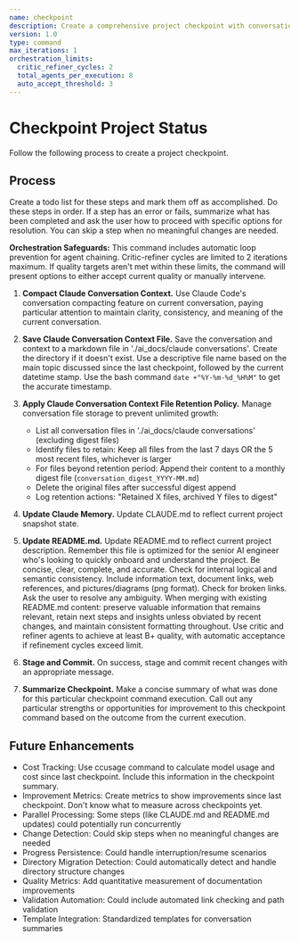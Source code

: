 ```yaml
---
name: checkpoint
description: Create a comprehensive project checkpoint with conversation archiving and documentation updates
version: 1.0
type: command
max_iterations: 1
orchestration_limits:
  critic_refiner_cycles: 2
  total_agents_per_execution: 8
  auto_accept_threshold: 3
---
```


# Checkpoint Project Status

Follow the following process to create a project checkpoint.

## Process
Create a todo list for these steps and mark them off as accomplished. Do these steps in order. If a step has an error or fails, summarize what has been completed and ask the user how to proceed with specific options for resolution. You can skip a step when no meaningful changes are needed.

**Orchestration Safeguards:** This command includes automatic loop prevention for agent chaining. Critic-refiner cycles are limited to 2 iterations maximum. If quality targets aren't met within these limits, the command will present options to either accept current quality or manually intervene.

1. **Compact Claude Conversation Context.** Use Claude Code's conversation compacting feature on current conversation, paying particular attention to maintain clarity, consistency, and meaning of the current conversation.

2. **Save Claude Conversation Context File.** Save the conversation and context to a markdown file in './ai_docs/claude conversations'. Create the directory if it doesn't exist. Use a descriptive file name based on the main topic discussed since the last checkpoint, followed by the current datetime stamp. Use the bash command `date +"%Y-%m-%d_%H%M"` to get the accurate timestamp.

3. **Apply Claude Conversation Context File Retention Policy.** Manage conversation file storage to prevent unlimited growth:
   - List all conversation files in './ai_docs/claude conversations' (excluding digest files)
   - Identify files to retain: Keep all files from the last 7 days OR the 5 most recent files, whichever is larger
   - For files beyond retention period: Append their content to a monthly digest file (`conversation_digest_YYYY-MM.md`)
   - Delete the original files after successful digest append
   - Log retention actions: "Retained X files, archived Y files to digest"

4. **Update Claude Memory.** Update CLAUDE.md to reflect current project snapshot state.

5. **Update README.md.** Update README.md to reflect current project description. Remember this file is optimized for the senior AI engineer who's looking to quickly onboard and understand the project. Be concise, clear, complete, and accurate. Check for internal logical and semantic consistency. Include information text, document links, web references, and pictures/diagrams (png format). Check for broken links. Ask the user to resolve any ambiguity. When merging with existing README.md content: preserve valuable information that remains relevant, retain next steps and insights unless obviated by recent changes, and maintain consistent formatting throughout. Use critic and refiner agents to achieve at least B+ quality, with automatic acceptance if refinement cycles exceed limit.

6. **Stage and Commit.** On success, stage and commit recent changes with an appropriate message.

7. **Summarize Checkpoint.** Make a concise summary of what was done for this particular checkpoint command execution. Call out any particular strengths or opportunities for improvement to this checkpoint command based on the outcome from the current execution.

## Future Enhancements
* Cost Tracking:  Use ccusage command to calculate model usage and cost since last checkpoint. Include this information in the checkpoint summary.
* Improvement Metrics:  Create metrics to show improvements since last checkpoint.  Don't know what to measure across checkpoints yet.
* Parallel Processing: Some steps (like CLAUDE.md and README.md updates) could potentially run concurrently
* Change Detection: Could skip steps when no meaningful changes are needed
* Progress Persistence: Could handle interruption/resume scenarios
* Directory Migration Detection: Could automatically detect and handle directory structure changes
* Quality Metrics: Add quantitative measurement of documentation improvements
* Validation Automation: Could include automated link checking and path validation
* Template Integration: Standardized templates for conversation summaries